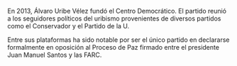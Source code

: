 ﻿<span id="CD1" class="">En 2013, Álvaro Uribe Vélez fundó el Centro Democrático.</span> El partido reunió a los seguidores políticos del uribismo provenientes de diversos partidos como el Conservador y el Partido de la U.

Entre sus plataformas ha sido notable por ser el único partido en declararse formalmente en oposición al Proceso de Paz firmado entre el presidente Juan Manuel Santos y las FARC.
<!--stackedit_data:
eyJoaXN0b3J5IjpbNzcyNDk4MzM5XX0=
-->
